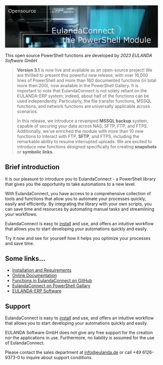 

![](https://github.com/Eulanda/EulandaConnect/blob/master/media/home.png?raw=true)

This open source PowerShell functions are developed by
		*2023 EULANDA Software GmbH*

> **Version 3.1** is now live and available as an open-source project! We are thrilled to present this powerful new release, with over 16,000 lines of PowerShell and more than 160 documented functions (in total more then 200), now available in the PowerShell Gallery. It is important to note that EulandaConnect is not solely reliant on the EULANDA-ERP system; indeed, about half of the functions can be used independently. Particularly, the file transfer functions, MSSQL functions, and network functions are universally applicable across scenarios.
>
> In this release, we introduce a revamped **MSSQL backup** system, capable of securing your data across NAS, SFTP, FTP, and FTPS. Additionally, we've enriched the module with more than 10 new functions to interact with FTP, **SFTP**, and FTPS, including the remarkable ability to resume interrupted uploads. We are excited to introduce new functions designed specifically for creating **snapshots** or **symbolic links**.
>

## Brief introduction

It is our pleasure to introduce you to EulandaConnect - a PowerShell library that gives you the opportunity to take  automations to a new level.

With EulandaConnect, you have access to a comprehensive collection of tools and functions that allow you to automate your processes quickly, easily and efficiently. By integrating the library with your own scripts, you can save time and resources by automating manual tasks and streamlining your workflows.

EulandaConnect is easy to [install](./docs/general/Installation.md) and use, and offers an intuitive workflow that allows you to start developing your automations quickly and easily. 

Try it now and see for yourself how it helps you optimize your processes and save time.

## Some links...

- [Installation and Requirements](./docs/general/Installation.md)
- [Online Documentation](https://eulandaconnect.eulanda.eu/)
- [Functions in EulandaConnect on GitHub](./docs/functions)
- [EulandaConnect on PowerShell Gallary](https://www.powershellgallery.com/packages/EulandaConnect/)
- [EULANDA-ERP Software](https://www.eulanda.eu)

## Support

EulandaConnect is easy to [install](./docs/general/Installation.md) and use, and offers an intuitive workflow that allows you to start developing your automations quickly and easily. 

EULANDA Software GmbH does not give any free support for the creation nor the applications in use. Furthermore, no liability is assumed for the use of EulandaConnect.

Please contact the sales department at info@eulanda.de or call +49 6126-9373-0 to inquire about support conditions.
